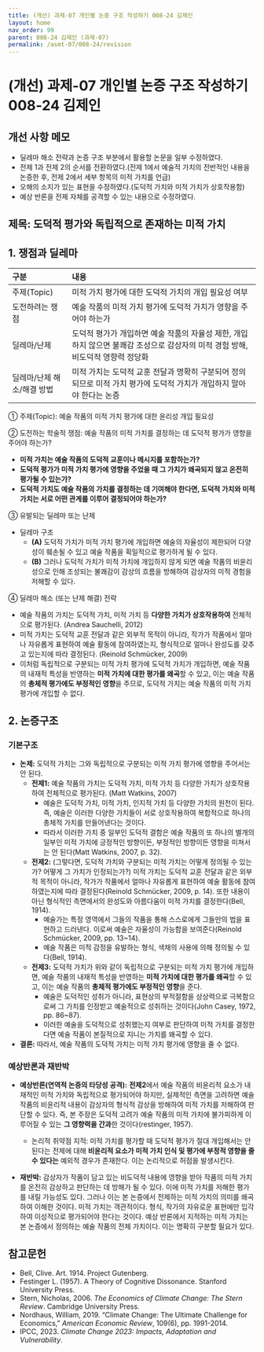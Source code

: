 ```yaml
---
title: (개선) 과제-07 개인별 논증 구조 작성하기 008-24 김제인
layout: home
nav_order: 99
parent: 008-24 김제인 (과제-07)
permalink: /asmt-07/008-24/revision
---
```


# (개선) 과제-07 개인별 논증 구조 작성하기 008-24 김제인 

## 개선 사항 메모

- 딜레마 해소 전략과 논증 구조 부분에서 활용할 논문을 일부 수정하였다.
- 전제 1과 전제 2의 순서를 전환하였다.(전제 1에서 예술적 가치의 전반적인 내용을 논증한 후, 전제 2에서 세부 항목의 미적 가치를 언급)
- 오해의 소지가 있는 표현을 수정하였다.(도덕적 가치와 미적 가치가 상호작용함)
- 예상 반론을 전제 자체를 공격할 수 있는 내용으로 수정하였다.

## 제목: 도덕적 평가와 독립적으로 존재하는 미적 가치  

## 1. 쟁점과 딜레마

| 구분 | 내용 |
|:---|:---|
| 주제(Topic) | 미적 가치 평가에 대한 도덕적 가치의 개입 필요성 여부 |
| 도전하려는 쟁점 | 예술 작품의 미적 가치 평가에 도덕적 가치가 영향을 주어야 하는가 |
| 딜레마/난제 | 도덕적 평가가 개입하면 예술 작품의 자율성 제한, 개입하지 않으면 불쾌감 조성으로 감상자의 미적 경험 방해, 비도덕적 영향력 정당화 |
| 딜레마/난제 해소/해결 방법 | 미적 가치는 도덕적 교훈 전달과 명확히 구분되어 정의되므로 미적 가치 평가에 도덕적 가치가 개입하지 말아야 한다는 논증 |

① 주제(Topic): 예술 작품의 미적 가치 평가에 대한 윤리성 개입 필요성

② 도전하는 학술적 쟁점: 예술 작품의 미적 가치를 결정하는 데 도덕적 평가가 영향을 주어야 하는가?

- **미적 가치는 예술 작품의 도덕적 교훈이나 메시지를 포함하는가?**  
- **도덕적 평가가 미적 가치 평가에 영향을 주었을 때 그 가치가 왜곡되지 않고 온전히 평가될 수 있는가?**  
- **도덕적 가치도 예술 작품의 가치를 결정하는 데 기여해야 한다면, 도덕적 가치와 미적 가치는 서로 어떤 관계를 이루어 결정되어야 하는가?**

③ 유발되는 딜레마 또는 난제

- 딜레마 구조
  - **(A)** 도덕적 가치가 미적 가치 평가에 개입하면 예술의 자율성이 제한되어 다양성이 훼손될 수 있고 예술 작품을 획일적으로 평가하게 될 수 있다.
  - **(B)**  그러나 도덕적 가치가 미적 가치에 개입하지 않게 되면 예술 작품의 비윤리성으로 인해 조성되는 불쾌감이 감상의 흐름을 방해하여 감상자의 미적 경험을 저해할 수 있다.

④ 딜레마 해소 (또는 난제 해결) 전략

- 예술 작품의 가치는 도덕적 가치, 미적 가치 등 **다양한 가치가 상호작용하여** 전체적으로 평가된다. (Andrea Sauchelli, 2012)
- 미적 가치는 도덕적 교훈 전달과 같은 외부적 목적이 아니라, 작가가 작품에서 얼마나 자유롭게 표현하여 예술 활동에 참여하였는지, 형식적으로 얼마나 완성도를 갖추고 있는지에 따라 결정된다. (Reinold Schmücker, 2009)
- 이처럼 독립적으로 구분되는 미적 가치 평가에 도덕적 가치가 개입하면, 예술 작품의 내재적 특성을 반영하는 **미적 가치에 대한 평가를 왜곡**할 수 있고, 이는 예술 작품의 **총체적 평가에도 부정적인 영향**을 주므로, 도덕적 가치는 예술 작품의 미적 가치 평가에 개입할 수 없다.

## 2. 논증구조

### 기본구조

- **논제:** 도덕적 가치는 그와 독립적으로 구분되는 미적 가치 평가에 영향을 주어서는 안 된다.
  - **전제1:** 예술 작품의 가치는 도덕적 가치, 미적 가치 등 다양한 가치가 상호작용하여 전체적으로 평가된다. (Matt Watkins, 2007)
    - 예술은 도덕적 가치, 미적 가치, 인지적 가치 등 다양한 가치의 원천이 된다. 즉, 예술은 이러한 다양한 가치들이 서로 상호작용하여 복합적으로 하나의 총체적 가치를 만들어낸다는 것이다.
	- 따라서 이러한 가치 중 일부인 도덕적 결함은 예술 작품의 또 하나의 별개의 일부인 미적 가치에 긍정적인 방향이든, 부정적인 방향이든 영향을 미쳐서는 안 된다(Matt Watkins, 2007, p. 32).
  - **전제2:** (그렇다면, 도덕적 가치와 구분되는 미적 가치는 어떻게 정의될 수 있는가? 어떻게 그 가치가 인정되는가?) 미적 가치는 도덕적 교훈 전달과 같은 외부적 목적이 아니라, 작가가 작품에서 얼마나 자유롭게 표현하여 예술 활동에 참여하였는지에 따라 결정된다(Reinold Schmücker, 2009, p. 14). 또한 내용이 아닌 형식적인 측면에서의 완성도와 아름다움이 미적 가치를 결정한다(Bell, 1914).
    - 예술가는 특정 영역에서 그들의 작품을 통해 스스로에게 그들만의 법을 표현하고 드러낸다. 이로써 예술은 자율성이 가능함을 보여준다(Reinold Schmücker, 2009, pp. 13~14).
    - 예술 작품은 미적 감정을 유발하는 형식, 색채의 사용에 의해 정의될 수 있다(Bell, 1914).
  - **전제3:** 도덕적 가치가 위와 같이 독립적으로 구분되는 미적 가치 평가에 개입하면, 예술 작품의 내재적 특성을 반영하는 **미적 가치에 대한 평가를 왜곡**할 수 있고, 이는 예술 작품의 **총체적 평가에도 부정적인 영향**을 준다.
      - 예술은 도덕적인 성취가 아니라, 표현상의 부적절함을 상상력으로 극복함으로써 그 가치를 인정받고 예술적으로 성취하는 것이다(John Casey, 1972, pp. 86~87).
      - 이러한 예술을 도덕적으로 성취했는지 여부로 판단하여 미적 가치를 결정한다면 예술 작품이 본질적으로 지니는 가치를 왜곡할 수 있다.
- **결론:** 따라서, 예술 작품의 도덕적 가치는 미적 가치 평가에 영향을 줄 수 없다.  

### 예상반론과 재반박

- **예상반론(연역적 논증의 타당성 공격):** **전제2**에서 예술 작품의 비윤리적 요소가 내재적인 미적 가치와 독립적으로 평가되어야 하지만, 실제적인 측면을 고려하면 예술 작품의 비윤리적 내용이 감상자의 형식적 감상을 방해하여 미적 가치를 저해하여 판단할 수 있다. 즉, 본 주장은 도덕적 고려가 예술 작품의 미적 가치에 불가피하게 이루어질 수 있는 **그 영향력을 간과**한 것이다(restinger, 1957).
  - 논리적 취약점 지적: 미적 가치를 평가할 때 도덕적 평가가 절대 개입해서는 안 된다는 전제에 대해 **비윤리적 요소가 미적 가치 인식 및 평가에 부정적 영향을 줄 수 있다는** 예외적 경우가 존재한다. 이는 논리적으로 허점을 발생시킨다.

- **재반박:** 감상자가 작품이 담고 있는 비도덕적 내용에 영향을 받아 작품의 미적 가치를 온전히 감상하고 판단하는 데 방해가 될 수 있다. 이에 미적 가치를 저해한 평가를 내릴 가능성도 있다. 그러나 이는 본 논증에서 전제하는 미적 가치의 의미를 왜곡하여 이해한 것이다. 미적 가치는 객관적이다. 형식, 작가의 자유로운 표현에만 입각하여 이성적으로 평가되어야 한다는 것이다. 예상 반론에서 지적하는 미적 가치는 본 논증에서 정의하는 예술 작품의 전체 가치이다. 이는 명확히 구분할 필요가 있다.

## 참고문헌

- Bell, Clive. Art. 1914. Project Gutenberg.
- Festinger L. (1957). A Theory of Cognitive Dissonance. Stanford University Press.
- Stern, Nicholas, 2006. *The Economics of Climate Change: The Stern Review*. Cambridge University Press.
- Nordhaus, William, 2019. “Climate Change: The Ultimate Challenge for Economics,” *American Economic Review*, 109(6), pp. 1991-2014.
- IPCC, 2023. *Climate Change 2023: Impacts, Adaptation and Vulnerability*.